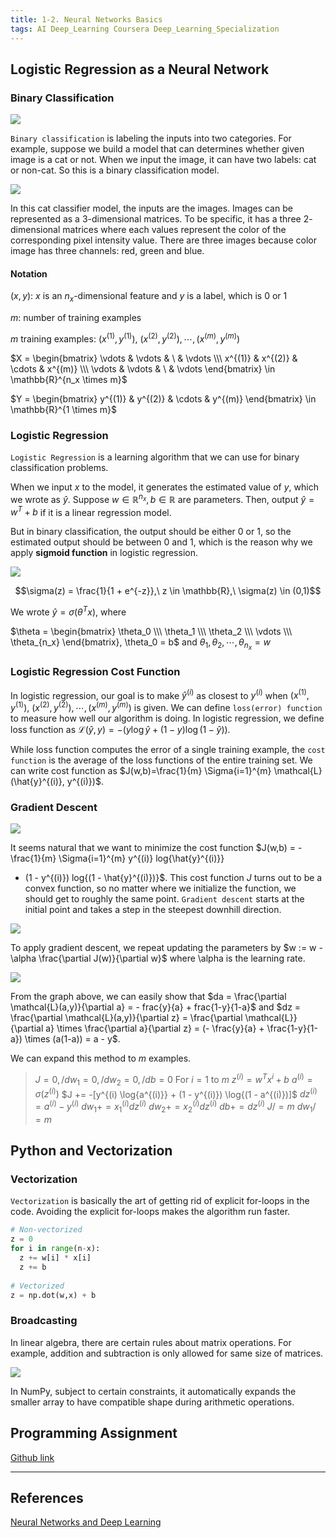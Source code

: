 ```yaml
---
title: 1-2. Neural Networks Basics
tags: AI Deep_Learning Coursera Deep_Learning_Specialization
---
```


## Logistic Regression as a Neural Network

### Binary Classification

![](https://raw.githubusercontent.com/evfox9/blog/master/deeplearning/dl1201.png)

`Binary classification` is labeling the inputs into two categories. For example, suppose we build a model that can
determines whether given image is a cat or not. When we input the image, it can have two labels: cat or non-cat. So this 
is a binary classification model.

![](https://raw.githubusercontent.com/evfox9/blog/master/deeplearning/dl1202.png)

In this cat classifier model, the inputs are the images. Images can be represented as a $3$-dimensional matrices. To be 
specific, it has a three $2$-dimensional matrices where each values represent the color of the corresponding pixel intensity 
value. There are three images because color image has three channels: red, green and blue.

#### Notation

$(x, y)$: $x$ is an $n_x$-dimensional feature and $y$ is a label, which is $0$ or $1$

$m$: number of training examples

$m$ training examples: $(x^{(1)}, y^{(1)}),\ (x^{(2)}, y^{(2)}), \cdots , (x^{(m)}, y^{(m)})$

$X = \begin{bmatrix} \vdots & \vdots & \ & \vdots \\\ x^{(1)} & x^{(2)} & \cdots & x^{(m)} \\\ \vdots & \vdots & \ & 
\vdots \end{bmatrix} \in \mathbb{R}^{n_x \times m}$

$Y = \begin{bmatrix} y^{(1)} & y^{(2)} & \cdots & y^{(m)} \end{bmatrix} \in \mathbb{R}^{1 \times m}$

### Logistic Regression

`Logistic Regression` is a learning algorithm that we can use for binary classification problems.

When we input $x$ to the model, it generates the estimated value of $y$, which we wrote as $\hat{y}$. Suppose 
$w \in \mathbb{R}^{n_x}, b \in \mathbb{R}$ are parameters. Then, output $\hat{y} = w^T + b$ if it is a linear regression model. 

But in binary classification, the output should be either $0$ or $1$, so the estimated output should be between $0$ and $1$, 
which is the reason why we apply **sigmoid function** in logistic regression. 

![](https://raw.githubusercontent.com/evfox9/blog/master/deeplearning/dl1203.jpg)

$$\sigma(z) = \frac{1}{1 + e^{-z}},\ z \in \mathbb{R},\ \sigma(z) \in (0,1)$$

We wrote $\hat{y} = \sigma(\theta^T x)$, where 

$\theta = \begin{bmatrix} \theta_0 \\\ \theta_1 \\\ \theta_2 \\\ \vdots \\\ \theta_{n_x} \end{bmatrix}, \theta_0 = b$ and 
$\theta_1 , \theta_2 , \cdots , \theta_{n_x} = w$ 

### Logistic Regression Cost Function

In logistic regression, our goal is to make ${\hat{y}}^{(i)}$ as closest to $y^{(i)}$ when $(x^{(1)}, y^{(1)}),\ (x^{(2)}, 
y^{(2)}), \cdots , (x^{(m)}, y^{(m)})$ is given. We can define `loss(error) function` to measure how well our algorithm is 
doing. In logistic regression, we define loss function as $\mathcal{L}(\hat{y}, y) = -(y \log{\hat{y}} + (1 - y) \log{(1 - \hat{y})})$.

While loss function computes the error of a single training example, the `cost function` is the average of the loss functions 
of the entire training set. We can write cost function as $J(w,b)=\frac{1}{m} \Sigma{i=1}^{m} \mathcal{L}(\hat{y}^{(i)}, y^{(i)})$.

### Gradient Descent

![](https://raw.githubusercontent.com/evfox9/blog/master/deeplearning/dl1204.png)

It seems natural that we want to minimize the cost function $J(w,b) = -\frac{1}{m} \Sigma{i=1}^{m} y^{(i)} log{\hat{y}^{(i)}} 
+ (1 - y^{(i)}) log{(1 - \hat{y}^{(i)})}$. This cost function $J$ turns out to be a convex function, so no matter where we initialize 
the function, we should get to roughly the same point. `Gradient descent` starts at the initial point and takes a step in the 
  steepest downhill direction. 

![](https://raw.githubusercontent.com/evfox9/blog/master/deeplearning/dl1205.png)

To apply gradient descent, we repeat updating the parameters by $w := w - \alpha \frac{\partial J(w)}{\partial w}$ where 
\alpha is the learning rate.

![](https://raw.githubusercontent.com/evfox9/blog/master/deeplearning/dl1206.png)

From the graph above, we can easily show that $da = \frac{\partial \mathcal{L}(a,y)}{\partial a} = - frac{y}{a} + frac{1-y}{1-a}$ 
and $dz = \frac{\partial \mathcal{L}(a,y)}{\partial z} = \frac{\partial \mathcal{L}}{\partial a} \times \frac{\partial a}{\partial z} 
= (- \frac{y}{a} + \frac{1-y}{1-a}) \times (a(1-a)) = a - y$.

We can expand this method to $m$ examples. 

> $J = 0,/ d w_1 = 0,/ d w_2 = 0,/ db = 0$
> For $i = 1$ to $m$
>   $z^{(i)} = w^T x^{i} + b$
>   $a^{(i)} = \sigma(z^{(i)})$
>   $J += -[y^{(i) \log{a^{(i)}} + (1 - y^{(i)}) \log{(1 - a^{(i)})]$
>   $d z^{(i)} = a^{(i)} - y^{(i)}$
>   $d w_1 += {x_1}^{(i)} d z^{(i)}$
>   $d w_2 += {x_2}^{(i)} d z^{(i)}$
>   $db += d z^{(i)}$
> $J /= m$
> $d w_1 /= m$

## Python and Vectorization

### Vectorization

`Vectorization` is basically the art of getting rid of explicit for-loops in the code. Avoiding the explicit for-loops makes 
the algorithm run faster.

``` python
# Non-vectorized
z = 0
for i in range(n-x):
  z += w[i] * x[i]
  z += b
 
# Vectorized
z = np.dot(w,x) + b
```

### Broadcasting

In linear algebra, there are certain rules about matrix operations. For example, addition and subtraction is only allowed for 
same size of matrices. 

![](https://raw.githubusercontent.com/evfox9/blog/master/deeplearning/dl1207.png)

In NumPy, subject to certain constraints, it automatically expands the smaller array to have compatible shape during arithmetic 
operations. 

## Programming Assignment

[Github link](https://github.com/evfox9/Coursera/blob/master/Deep_Learning/Neural_Networks_and_Deep_Learning/Logistic_Regression_with_a_Neural_Network_mindset.ipynb)

---

## References

[Neural Networks and Deep Learning](https://www.coursera.org/learn/neural-networks-deep-learning)



<script type="text/javascript" async
  src="https://cdn.mathjax.org/mathjax/latest/MathJax.js?config=TeX-MML-AM_CHTML">
</script>